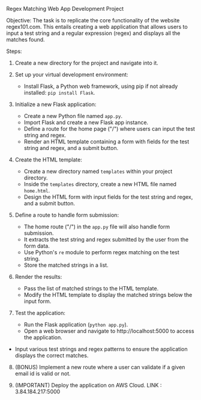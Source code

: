Regex Matching Web App Development Project

Objective:
The task is to replicate the core functionality of the website regex101.com. This entails creating a web application that allows users to input a test string and a regular expression (regex) and displays all the matches found.

Steps:
1. Create a new directory for the project and navigate into it.

2. Set up your virtual development environment:
   - Install Flask, a Python web framework, using pip if not already installed: `pip install Flask`.

3. Initialize a new Flask application:
   - Create a new Python file named `app.py`.
   - Import Flask and create a new Flask app instance.
   - Define a route for the home page ("/") where users can input the test string and regex.
   - Render an HTML template containing a form with fields for the test string and regex, and a submit button.

4. Create the HTML template:
   - Create a new directory named `templates` within your project directory.
   - Inside the `templates` directory, create a new HTML file named `home.html`.
   - Design the HTML form with input fields for the test string and regex, and a submit button.

5. Define a route to handle form submission:
   - The home route ("/") in the `app.py` file will also handle form submission.
   - It extracts the test string and regex submitted by the user from the form data.
   - Use Python's `re` module to perform regex matching on the test string.
   - Store the matched strings in a list.

6. Render the results:
   - Pass the list of matched strings to the HTML template.
   - Modify the HTML template to display the matched strings below the input form.

7. Test the application:
   - Run the Flask application (`python app.py`).
   - Open a web browser and navigate to http://localhost:5000 to access the application.
  - Input various test strings and regex patterns to ensure the application displays the correct matches.

8. (BONUS) Implement a new route where a user can validate if a given email id is valid or not.

9. (IMPORTANT) Deploy the application on AWS Cloud. LINK : 3.84.184.217:5000
